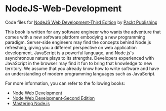 


# NodeJS-Web-Development
Code files for [NodeJS Web Development-Third Edition](https://www.packtpub.com/web-development/nodejs-web-development-third-edition?utm_source=GitHub&utm_medium=repo&utm_campaign=9781785881503) by [Packt Publishing](https://www.packtpub.com/)

This book is written for any software engineer who wants the adventure that comes with a new software platform embodying a new programming paradigm.
Server-side engineers may find the concepts behind Node.js refreshing, giving you a different perspective on web application development. JavaScript is a powerful 
language, and Node.js's asynchronous nature plays to its strengths.
Developers experienced with JavaScript in the browser may find it fun to bring that knowledge to new territory.
We assume that you already know how to write software and have an understanding of modern programming languages such as JavaScript.

For more information, you can refer to the following books:
* [Node Web Development](https://www.packtpub.com/web-development/node-web-development?utm_source=GitHub&utm_medium=repo&utm_campaign=9781849515146)
* [Node Web Development-Second Edition](https://www.packtpub.com/web-development/node-web-development-second-edition?utm_source=GitHub&utm_medium=repo&utm_campaign=9781782163305)
* [Mastering Node.js](https://www.packtpub.com/web-development/mastering-nodejs?utm_source=GitHub&utm_medium=repo&utm_campaign=9781782166320)
